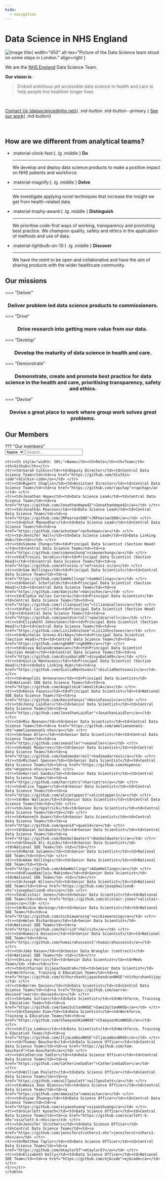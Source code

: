 ```yaml
---
hide:
  - navigation
---
```


# Data Science in NHS England

<div markdown>

![Image title](../images/DS_team_photo_smaller.jpeg){ width="450" alt-tex="Picture of the Data Science team stood on some steps in London."  align=right }

We are the [NHS England](https://www.england.nhs.uk/) Data Science Team.

**Our vision is**:

> Embed ambitious yet accessible data science in health and care to help people live healthier longer lives​

<br/>

[Contact Us (datascience@nhs.net)](mailto:datascience@nhs.net){ .md-button .md-button--primary }
[See our work](./our_work/index.md){ .md-button}

<br/>

</div>

## How are we different from analytical teams?

<div class="grid cards" markdown>

-   :material-clock-fast:{ .lg .middle } __Do__

    ---

    We develop and deploy data science products to make a positive impact on NHS patients and workforce.

-   :material-magnify:{ .lg .middle } __Delve__

    ---

    We investigate applying novel techniques that increase the insight we get from health-related data.​

-   :material-trophy-award:{ .lg .middle } __Distinguish__

    ---

    We prioritise code-first ways of working, transparency and promoting best practice.  We champion quality, safety and ethics in the application of methods and use of data.  ​

-   :material-lightbulb-on-10:{ .lg .middle } __Discover__

    ---

    We have the remit to be open and collaborative and have the aim of sharing products with the wider healthcare community.

</div>

## Our missions

=== "Deliver"
    <h3 style="text-align: center;"> **Deliver problem led data science products to commissioners.** </h3>

=== "Drive"
    <h3 style="text-align: center;"> **Drive research into getting more value from our data.** ​</h3>

=== "Develop"
    <h3 style="text-align: center;"> **Develop the maturity of data science in health and care.​**</h3>

=== "Demonstrate"
    <h3 style="text-align: center;"> **Demonstrate, create and promote best practice for data science in the health and care, prioritising transparency, safety and ethics.​**</h3>

=== "Devise"
    <h3 style="text-align: center;"> **Devise a great place to work where group work solves great problems​​​​.​**</h3>

## Our Members
??? "Our members"
    <table id="myTable" style="width:100%;">
    <div class="flex flex-basis">
    <select id="columnToSearch">
    <option value="Name">Name</option>
    <option value="Role">Role</option>
    <option value="Team">Team</option>
    <option value="Github">Github</option>
    </select>
    <input type="text" id="myInput" onkeyup="tableFilter('myTable','myInput')" placeholder="Search..."> 
    </div>

    <tr><th style="width: 30%;">Name</th><th>Role</th><th>Team</th><th>Github</th></tr>
    <tr><td>Sarah Culkin</td><td>Deputy Director</td><td>Central Data Science Team</td><td><a href="https://github.com/SCulkin-code">SCulkin-code</a></td> </tr>
    <tr><td>Rupert Chaplin</td><td>Assistant Director</td><td>Central Data Science Team</td><td><a href="https://github.com/rupchap">rupchap</a></td> </tr>
    <tr><td>Jonathan Hope</td><td>Data Science Lead</td><td>Central Data Science Team</td><td><a href="https://github.com/JonathanHope42">JonathanHope42</a></td> </tr>
    <tr><td>Jonathan Pearson</td><td>Data Science Lead</td><td>Central Data Science Team</td><td><a href="https://github.com/JRPearson500">JRPearson500</a<</td> </tr>
    <tr><td>Achut Manandhar</td><td>Data Science Lead</td><td>Central Data Science Team</td><td><a href="https://github.com/achutman">achutman</a></td> </tr>
    <tr><td>Jennifer Hall</td><td>Data Science Lead</td><td>Data Linking Hub</td><td></td> </tr>
    <tr><td>Simone Chung</td><td>Principal Data Scientist (Section Head)</td><td>Central Data Science Team</td><td><a href="https://github.com/simonechung">simonechung</a></td> </tr>
    <tr><td>Efrosini Serakis</td><td>Principal Data Scientist (Section Head)</td><td>Central Data Science Team</td><td><a href="https://github.com/efrosini-s">efrosini-s</a></td> </tr>
    <tr><td>Sam Hollings</td><td>Principal Data Scientist</td><td>Central Data Science Team</td><td><a href="https://github.com/SamHollings">SamHollings</a></td> </tr>
    <tr><td>Daniel Schofield</td><td>Principal Data Scientist (Section Head)</td><td>Central Data Science Team</td><td><a href="https://github.com/danjscho">danjscho</a></td> </tr>
    <tr><td>Eladia Valles Carrera</td><td>Principal Data Scientist</td><td>Central Data Science Team</td><td><a href="https://github.com/lilianavalles">lilianavalles</a></td> </tr>
    <tr><td>Paul Carroll</td><td>Principal Data Scientist (Section Head)</td><td>Central Data Science Team</td><td><a href="https://github.com/pauldcarroll">pauldcarroll</a></td> </tr>
    <tr><td>Elizabeth Johnstone</td><td>Principal Data Scientist (Section Head)</td><td>Central Data Science Team</td><td><a href="https://github.com/LiziJohnstone">LiziJohnstone</a></td> </tr>
    <tr><td>Nicholas Groves-Kirkby</td><td>Principal Data Scientist (Section Head)</td><td>Central Data Science Team</td><td><a href="https://github.com/ngk009">ngk009</a></td> </tr>
    <tr><td>Divya Balasubramanian</td><td>Principal Data Scientist (Section Head)</td><td>Central Data Science Team</td><td><a href="https://github.com/divyabala09">divyabala09</a></td> </tr>
    <tr><td>Giulia Mantovani</td><td>Principal Data Scientist (Section Head)</td><td>Data Linking Hub</td><td><a href="https://github.com/GiuliaMantovani1">GiuliaMantovani1</a></td> </tr>
    <tr><td>Angeliki Antonarou</td><td>Principal Data Scientist</td><td>National SDE Data Science Team</td><td><a href="https://github.com/AngelikiA">AnelikiA</a></td> </tr>
    <tr><td>Kevin Fasusi</td><td>Principal Data Scientist</td><td>National SDE Data Science Team</td><td><a href="https://github.com/KevinFasusi">KevinFasusi</a></td> </tr>
    <tr><td>Jonny Laidler</td><td>Senior Data Scientist</td><td>Central Data Science Team</td><td><a href="https://github.com/JonathanLaidler">JonathanLaidler</a></td> </tr>
    <tr><td>Mia Noonan</td><td>Senior Data Scientist</td><td>Central Data Science Team</td><td><a href="https://github.com/amelianoonan1-nhs">amelianoonan1-nhs</a></td> </tr>
    <tr><td>Sean Aller</td><td>Senior Data Scientist</td><td>Central Data Science Team</td><td><a href="https://github.com/seanaller">seanaller</a></td> </tr>
    <tr><td>Hadi Modarres</td><td>Senior Data Scientist</td><td>Central Data Science Team</td><td><a href="https://github.com/hadimodarres1">hadimodarres1</a></td> </tr>
    <tr><td>Michael Spence</td><td>Senior Data Scientist</td><td>Central Data Science Team</td><td><a href="https://github.com/mspence-nhs">mspence-nhs</a></td> </tr>
    <tr><td>Harriet Sands</td><td>Senior Data Scientist</td><td>Central Data Science Team</td><td><a href="https://github.com/harrietrs">harrietrs</a></td> </tr>
    <tr><td>Alice Tapper</td><td>Senior Data Scientist</td><td>Central Data Science Team</td><td><a href="https://github.com/alicetapper1">alicetapper1</a></td> </tr>
    <tr><td>Ben Wallace</td><td>Senior Data Scientist</td><td>Central Data Science Team</td><td></td> </tr>
    <tr><td>Jane Kirkpatrick</td><td>Senior Data Scientist</td><td>Central Data Science Team</td><td></td> </tr>
    <tr><td>Kenneth Quan</td><td>Senior Data Scientist</td><td>Central Data Science Team</td><td><a href="https://github.com/quan14">quan14</a></td> </tr>
    <tr><td>Daniel Goldwater</td><td>Senior Data Scientist</td><td>Central Data Science Team</td><td><a href="https://github.com/DanGoldwater1">DanGoldwater1</a></td> </tr>
    <tr><td>Shoaib Ali Ajaib</td><td>Senior Data Scientist</td><td>National SDE Team</td> <td></td></tr>
    <tr><td>Marek Salamon</td><td>Senior Data Scientist</td><td>National SDE Team</td><td></td> </tr>
    <tr><td>Adam Hollings</td><td>Senior Data Scientist</td><td>National SDE Team</td><td><a href="https://github.com/AdamHollings">AdamHollings</a></td> </tr>
    <tr><td>Oluwadamiloju Makinde</td><td>Senior Data Scientist</td><td>National SDE Team</td> <td></td></tr>
    <tr><td>Joseph Wilson</td><td>Senior Data Scientist</td><td>National SDE Team</td><td><a href="https://github.com/josephwilson8-nhs">josephwilson8-nhs</a></td> </tr>
    <tr><td>Alistair Jones</td><td>Senior Data Scientist</td><td>National SDE Team</td><td><a href="https://github.com/alistair-jones">alistair-jones</a></td> </tr>
    <tr><td>Nickie Wareing</td><td>Senior Data Scientist</td><td>National SDE Team</td><td><a href="https://github.com/nickiewareing">nickiewareing</a></td> </tr>
    <tr><td>Helen Richardson</td><td>Senior Data Scientist</td><td>National SDE Team</td><td><a href="https://github.com/helrich">helrich</a></td> </tr>
    <tr><td>Humaira Hussein</td><td>Senior Data Scientist</td><td>National SDE Team</td><td><a href="https://github.com/humairahussein1">humairahussein1</a></td> </tr>
    <tr><td>Jake Kasan</td><td>Senior Data Wrangler (contract)</td><td>National SDE Team</td> <td></td></tr>
    <tr><td>Lucy Harris</td><td>Senior Data Scientist</td><td>Meds Team</td> <td></td></tr>
    <tr><td>Vithursan Vijayachandrah</td><td>Senior Data Scientist</td><td>Workforce, Training & Education Team</td><td><a href="https://github.com/VithurshanVijayachandranNHSE">VithurshanVijayachandranNHSE</a></td> </tr>
    <tr><td>Warren Davies</td><td>Data Scientist</td><td>Central Data Science Team</td><td><a href="https://github.com/warren-davies4">warren-davies4</a></td> </tr>
    <tr><td>Sami Sultan</td><td>Data Scientist</td><td>Workforce, Training & Education Team</td><td><a href="https://github.com/SamiSultanNHSE">SamiSultanNHSE</a></td> </tr>
    <tr><td>Chaeyoon Kim</td><td>Data Scientist</td><td>Workforce, Training & Education Team</td><td><a href="https://github.com/ChaeyoonKimNHSE">ChaeyoonKimNHSE</a></td> </tr>
    <tr><td>Ilja Lomkov</td><td>Data Scientist</td><td>Workforce, Training & Education Team</td><td><a href="https://github.com/IljaLomkovNHSE">IljaLomkovNHSE</a></td> </tr>
    <tr><td>Thomas Bouchard</td><td>Data Science Officer</td><td>Central Data Science Team</td><td><a href="https://github.com/tom-bouchard">tom-bouchard</a></td> </tr>
    <tr><td>Catherine Sadler</td><td>Data Science Officer</td><td>Central Data Science Team</td><td><a href="https://github.com/CatherineSadler">CatherineSadler</a</td> </tr>
    <tr><td>William Poulett</td><td>Data Science Officer</td><td>Central Data Science Team</td><td><a href="https://github.com/willpoulett">willpoulett</a></td> </tr>
    <tr><td>Amaia Imaz Blanco</td><td>Data Science Officer</td><td>Central Data Science Team</td><td><a href="https://github.com/amaiaita">amaiaita</a></td> </tr>
    <tr><td>Xiyao Zhuang</td><td>Data Science Officer</td><td>Central Data Science Team</td><td><a href="https://github.com/xiyaozhuang">xiyaozhuang</a></td> </tr>
    <tr><td>Scarlett Kynoch</td><td>Data Science Officer</td><td>Central Data Science Team</td><td><a href="https://github.com/scarlett-k-nhs">scarlett-k-nhs</a></td> </tr>
    <tr><td>Jennifer Struthers</td><td>Data Science Officer</td><td>Central Data Science Team</td><td><a href="https://github.com/jenniferstruthers1-nhs">jenniferstruthers1-nhs</a></td> </tr>
    <tr><td>Matthew Taylor</td><td>Data Science Officer</td><td>Central Data Science Team</td><td><a href="https://github.com/mtaylor57">mtaylor57</a></td> </tr>
    <tr><td>Elizabeth Kelly</td><td>Data Science Officer</td><td>National SDE Team</td><td><a href="https://github.com/ejkcode">ejkcode</a></td> </tr>
    <tr></tr>
    </table>